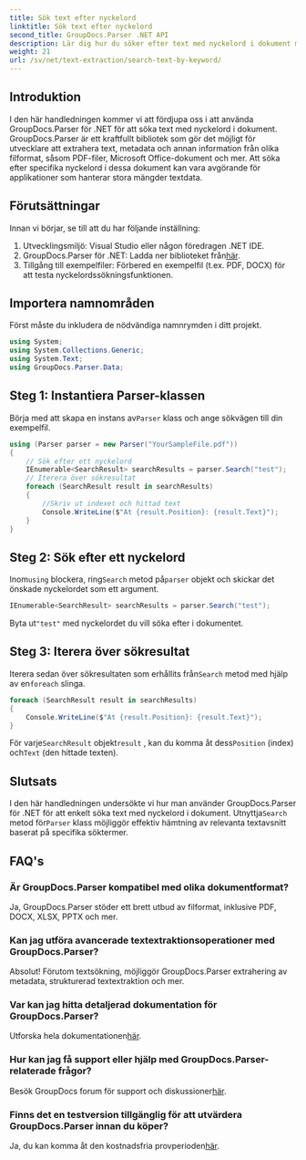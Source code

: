 ```yaml
---
title: Sök text efter nyckelord
linktitle: Sök text efter nyckelord
second_title: GroupDocs.Parser .NET API
description: Lär dig hur du söker efter text med nyckelord i dokument med GroupDocs.Parser för .NET. Extrahera effektivt relevant innehåll med lätthet.
weight: 21
url: /sv/net/text-extraction/search-text-by-keyword/
---
```

## Introduktion
I den här handledningen kommer vi att fördjupa oss i att använda GroupDocs.Parser för .NET för att söka text med nyckelord i dokument. GroupDocs.Parser är ett kraftfullt bibliotek som gör det möjligt för utvecklare att extrahera text, metadata och annan information från olika filformat, såsom PDF-filer, Microsoft Office-dokument och mer. Att söka efter specifika nyckelord i dessa dokument kan vara avgörande för applikationer som hanterar stora mängder textdata.
## Förutsättningar
Innan vi börjar, se till att du har följande inställning:
1. Utvecklingsmiljö: Visual Studio eller någon föredragen .NET IDE.
2.  GroupDocs.Parser för .NET: Ladda ner biblioteket från[här](https://releases.groupdocs.com/parser/net/).
3. Tillgång till exempelfiler: Förbered en exempelfil (t.ex. PDF, DOCX) för att testa nyckelordssökningsfunktionen.

## Importera namnområden
Först måste du inkludera de nödvändiga namnrymden i ditt projekt.
```csharp
using System;
using System.Collections.Generic;
using System.Text;
using GroupDocs.Parser.Data;
```
## Steg 1: Instantiera Parser-klassen
 Börja med att skapa en instans av`Parser` klass och ange sökvägen till din exempelfil.
```csharp
using (Parser parser = new Parser("YourSampleFile.pdf"))
{
    // Sök efter ett nyckelord
    IEnumerable<SearchResult> searchResults = parser.Search("test");
    // Iterera över sökresultat
    foreach (SearchResult result in searchResults)
    {
        //Skriv ut indexet och hittad text
        Console.WriteLine($"At {result.Position}: {result.Text}");
    }
}
```
## Steg 2: Sök efter ett nyckelord
 Inom`using` blockera, ring`Search` metod på`parser` objekt och skickar det önskade nyckelordet som ett argument.
```csharp
IEnumerable<SearchResult> searchResults = parser.Search("test");
```
 Byta ut`"test"` med nyckelordet du vill söka efter i dokumentet.
## Steg 3: Iterera över sökresultat
 Iterera sedan över sökresultaten som erhållits från`Search` metod med hjälp av en`foreach` slinga.
```csharp
foreach (SearchResult result in searchResults)
{
    Console.WriteLine($"At {result.Position}: {result.Text}");
}
```
 För varje`SearchResult` objekt`result` , kan du komma åt dess`Position` (index) och`Text` (den hittade texten).

## Slutsats
 I den här handledningen undersökte vi hur man använder GroupDocs.Parser för .NET för att enkelt söka text med nyckelord i dokument. Utnyttja`Search` metod för`Parser` klass möjliggör effektiv hämtning av relevanta textavsnitt baserat på specifika söktermer.

## FAQ's
### Är GroupDocs.Parser kompatibel med olika dokumentformat?
Ja, GroupDocs.Parser stöder ett brett utbud av filformat, inklusive PDF, DOCX, XLSX, PPTX och mer.
### Kan jag utföra avancerade textextraktionsoperationer med GroupDocs.Parser?
Absolut! Förutom textsökning, möjliggör GroupDocs.Parser extrahering av metadata, strukturerad textextraktion och mer.
### Var kan jag hitta detaljerad dokumentation för GroupDocs.Parser?
Utforska hela dokumentationen[här](https://tutorials.groupdocs.com/parser/net/).
### Hur kan jag få support eller hjälp med GroupDocs.Parser-relaterade frågor?
 Besök GroupDocs forum för support och diskussioner[här](https://forum.groupdocs.com/c/parser/17).
### Finns det en testversion tillgänglig för att utvärdera GroupDocs.Parser innan du köper?
 Ja, du kan komma åt den kostnadsfria provperioden[här](https://releases.groupdocs.com/).